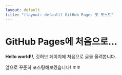 ```yaml
---
layout: default
title: "(layout: default) GitHub Pages 첫 포스트"
---
```


# GitHub Pages에 처음으로...

**Hello world!!**, 깃허브 페이지에 처음으로 글을 올려봅니다.

앞으로 꾸준히 포스팅해보겠습니다! ㅎㅎ
